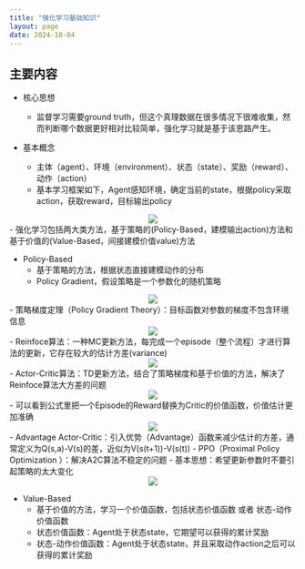```yaml
---
title: "强化学习基础知识"
layout: page
date: 2024-10-04
---
```


## 主要内容

- 核心思想
    - 监督学习需要ground truth，但这个真理数据在很多情况下很难收集，然而判断哪个数据更好相对比较简单，强化学习就是基于该思路产生。

- 基本概念
    - 主体（agent）、环境（environment）、状态（state）、奖励（reward）、动作（action）
    - 基本学习框架如下，Agent感知环境，确定当前的state，根据policy采取action，获取reward，目标输出policy
<div style="text-align: center"><img src="/wiki/attach/images/RL-01.png" style="max-width:600px"></div>
    - 强化学习包括两大类方法，基于策略的(Policy-Based，建模输出action)方法和基于价值的(Value-Based，间接建模价值value)方法

- Policy-Based
    - 基于策略的方法，根据状态直接建模动作的分布
    - Policy Gradient，假设策略是一个参数化的随机策略
<div style="text-align: center"><img src="/wiki/attach/images/RL-02.png" style="max-width:600px"></div>
    - 策略梯度定理（Policy Gradient Theory）：目标函数对参数的梯度不包含环境信息
<div style="text-align: center"><img src="/wiki/attach/images/RL-03.png" style="max-width:400px"></div>
    - Reinfoce算法：一种MC更新方法，每完成一个episode（整个流程）才进行算法的更新，它存在较大的估计方差(variance)
<div style="text-align: center"><img src="/wiki/attach/images/RL-04.png" style="max-width:600px"></div>
    - Actor-Critic算法：TD更新方法，结合了策略梯度和基于价值的方法，解决了Reinfoce算法大方差的问题
<div style="text-align: center"><img src="/wiki/attach/images/RL-05.png" style="max-width:600px"></div>
        - 可以看到公式里把一个Episode的Reward替换为Critic的价值函数，价值估计更加准确
<div style="text-align: center"><img src="/wiki/attach/images/RL-06.png" style="max-width:600px"></div>
    - Advantage Actor-Critic：引入优势（Advantage）函数来减少估计的方差，通常定义为Q(s,a)-V(s)的差，近似为V(s(t+1))-V(s(t))
    - PPO（Proximal Policy Optimization ）：解决A2C算法不稳定的问题
        - 基本思想：希望更新参数时不要引起策略的太大变化
<div style="text-align: center"><img src="/wiki/attach/images/RL-07.png" style="max-width:600px"></div>

- Value-Based
    - 基于价值的方法，学习一个价值函数，包括状态价值函数 或者 状态-动作价值函数
    - 状态价值函数：Agent处于状态state，它期望可以获得的累计奖励
    - 状态-动作价值函数：Agent处于状态state，并且采取动作action之后可以获得的累计奖励
   

